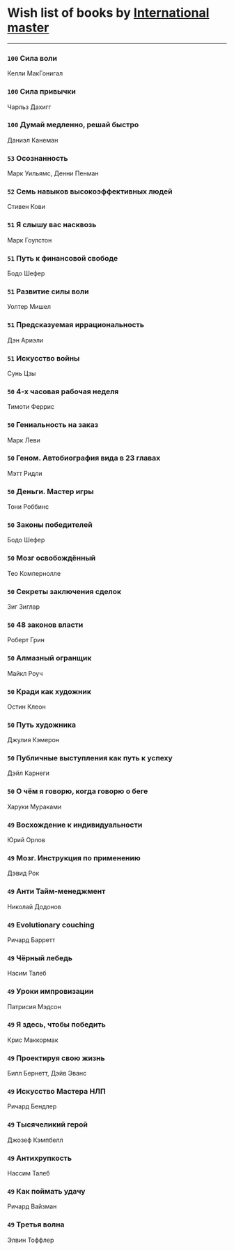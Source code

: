 # Wish list of books by [International master](http://vk.com/id74140988)
---

### `100` Сила воли
Келли МакГонигал

### `100` Сила привычки
Чарльз Дахигг

### `100` Думай медленно, решай быстро
Даниэл Канеман

### `53` Осознанность
Марк Уильямс, Денни Пенман

### `52` Семь навыков высокоэффективных людей
Стивен Кови

### `51` Я слышу вас насквозь
Марк Гоулстон

### `51` Путь к финансовой свободе
Бодо Шефер

### `51` Развитие силы воли
Уолтер Мишел

### `51` Предсказуемая иррациональность
Дэн Ариэли

### `51` Искусство войны
Сунь Цзы

### `50` 4-х часовая рабочая неделя
Тимоти Феррис

### `50` Гениальность на заказ
Марк Леви

### `50` Геном. Автобиография вида в 23 главах
Мэтт Ридли

### `50` Деньги. Мастер игры
Тони Роббинс

### `50` Законы победителей
Бодо Шефер

### `50` Мозг освобождённый
Тео Компернолле

### `50` Секреты заключения сделок
Зиг Зиглар

### `50` 48 законов власти
Роберт Грин

### `50` Алмазный огранщик
Майкл Роуч

### `50` Кради как художник
Остин Клеон

### `50` Путь художника
Джулия Кэмерон

### `50` Публичные выступления как путь к успеху
Дэйл Карнеги

### `50` О чём я говорю, когда говорю о беге
Харуки Мураками

### `49` Восхождение к индивидуальности
Юрий Орлов

### `49` Мозг. Инструкция по применению
Дэвид Рок

### `49` Анти Тайм-менеджмент
Николай Додонов

### `49` Evolutionary couching
Ричард Барретт

### `49` Чёрный лебедь
Насим Талеб

### `49` Уроки импровизации
Патрисия Мэдсон

### `49` Я здесь, чтобы победить
Крис Маккормак

### `49` Проектируя свою жизнь
Билл Бернетт, Дэйв Эванс

### `49` Искусство Мастера НЛП
Ричард Бендлер

### `49` Тысячеликий герой
Джозеф Кэмпбелл

### `49` Антихрупкость
Нассим Талеб

### `49` Как поймать удачу
Ричард Вайзман

### `49` Третья волна
Элвин Тоффлер

